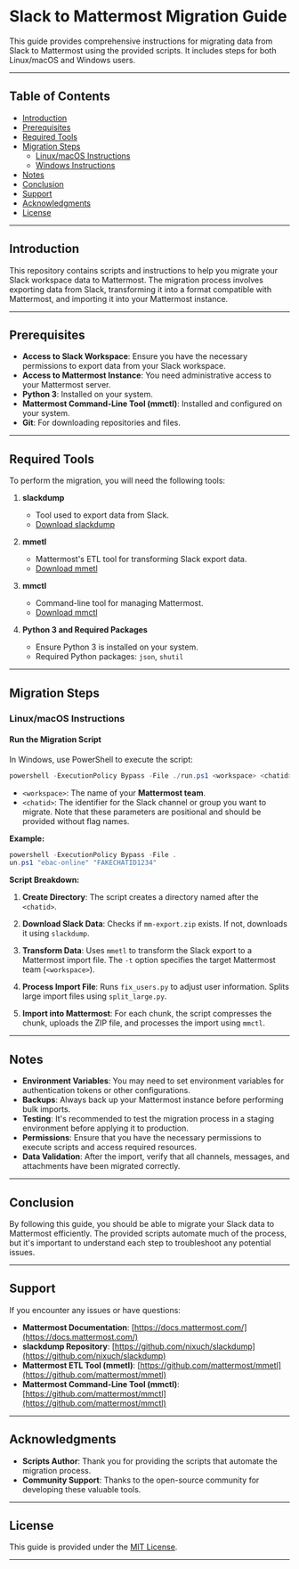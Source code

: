# Slack to Mattermost Migration Guide

This guide provides comprehensive instructions for migrating data from Slack to Mattermost using the provided scripts. It includes steps for both Linux/macOS and Windows users.

---

## Table of Contents

- [Introduction](#introduction)
- [Prerequisites](#prerequisites)
- [Required Tools](#required-tools)
- [Migration Steps](#migration-steps)
  - [Linux/macOS Instructions](#linuxmacos-instructions)
  - [Windows Instructions](#windows-instructions)
- [Notes](#notes)
- [Conclusion](#conclusion)
- [Support](#support)
- [Acknowledgments](#acknowledgments)
- [License](#license)

---

## Introduction

This repository contains scripts and instructions to help you migrate your Slack workspace data to Mattermost. The migration process involves exporting data from Slack, transforming it into a format compatible with Mattermost, and importing it into your Mattermost instance.

---

## Prerequisites

- **Access to Slack Workspace**: Ensure you have the necessary permissions to export data from your Slack workspace.
- **Access to Mattermost Instance**: You need administrative access to your Mattermost server.
- **Python 3**: Installed on your system.
- **Mattermost Command-Line Tool (mmctl)**: Installed and configured on your system.
- **Git**: For downloading repositories and files.

---

## Required Tools

To perform the migration, you will need the following tools:

1. **slackdump**

   - Tool used to export data from Slack.
   - [Download slackdump](https://github.com/rusq/slackdump)

2. **mmetl**

   - Mattermost's ETL tool for transforming Slack export data.
   - [Download mmetl](https://github.com/mattermost/mmetl)

3. **mmctl**

   - Command-line tool for managing Mattermost.
   - [Download mmctl](https://github.com/mattermost/mmctl)

4. **Python 3 and Required Packages**

   - Ensure Python 3 is installed on your system.
   - Required Python packages: `json`, `shutil`

---

## Migration Steps

### Linux/macOS Instructions

#### Run the Migration Script

In Windows, use PowerShell to execute the script:

```powershell
powershell -ExecutionPolicy Bypass -File ./run.ps1 <workspace> <chatid>
```

- `<workspace>`: The name of your **Mattermost team**.
- `<chatid>`: The identifier for the Slack channel or group you want to migrate. Note that these parameters are positional and should be provided without flag names.

**Example:**

```powershell
powershell -ExecutionPolicy Bypass -File .
un.ps1 "ebac-online" "FAKECHATID1234"
```

**Script Breakdown:**

1. **Create Directory**: The script creates a directory named after the `<chatid>`.

2. **Download Slack Data**: Checks if `mm-export.zip` exists. If not, downloads it using `slackdump`.

3. **Transform Data**: Uses `mmetl` to transform the Slack export to a Mattermost import file. The `-t` option specifies the target Mattermost team (`<workspace>`).

4. **Process Import File**: Runs `fix_users.py` to adjust user information. Splits large import files using `split_large.py`.

5. **Import into Mattermost**: For each chunk, the script compresses the chunk, uploads the ZIP file, and processes the import using `mmctl`.

---

## Notes

- **Environment Variables**: You may need to set environment variables for authentication tokens or other configurations.
- **Backups**: Always back up your Mattermost instance before performing bulk imports.
- **Testing**: It's recommended to test the migration process in a staging environment before applying it to production.
- **Permissions**: Ensure that you have the necessary permissions to execute scripts and access required resources.
- **Data Validation**: After the import, verify that all channels, messages, and attachments have been migrated correctly.

---

## Conclusion

By following this guide, you should be able to migrate your Slack data to Mattermost efficiently. The provided scripts automate much of the process, but it's important to understand each step to troubleshoot any potential issues.

---

## Support

If you encounter any issues or have questions:

- **Mattermost Documentation**: [https://docs.mattermost.com/](https://docs.mattermost.com/)
- **slackdump Repository**: [https://github.com/nixuch/slackdump](https://github.com/nixuch/slackdump)
- **Mattermost ETL Tool (mmetl)**: [https://github.com/mattermost/mmetl](https://github.com/mattermost/mmetl)
- **Mattermost Command-Line Tool (mmctl)**: [https://github.com/mattermost/mmctl](https://github.com/mattermost/mmctl)

---

## Acknowledgments

- **Scripts Author**: Thank you for providing the scripts that automate the migration process.
- **Community Support**: Thanks to the open-source community for developing these valuable tools.

---

## License

This guide is provided under the [MIT License](https://opensource.org/licenses/MIT).

---

